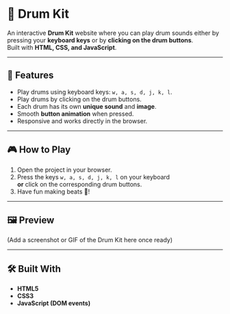 # 🥁 Drum Kit

An interactive **Drum Kit** website where you can play drum sounds either by pressing your **keyboard keys** or by **clicking on the drum buttons**.  
Built with **HTML, CSS, and JavaScript**.

---

## 🚀 Features
- Play drums using keyboard keys: `w, a, s, d, j, k, l`.
- Play drums by clicking on the drum buttons.
- Each drum has its own **unique sound** and **image**.
- Smooth **button animation** when pressed.
- Responsive and works directly in the browser.

---

## 🎮 How to Play
1. Open the project in your browser.
2. Press the keys `w, a, s, d, j, k, l` on your keyboard  
   **or** click on the corresponding drum buttons.
3. Have fun making beats 🥁!

---

## 🖼️ Preview
(Add a screenshot or GIF of the Drum Kit here once ready)

---

## 🛠️ Built With
- **HTML5**
- **CSS3**
- **JavaScript (DOM events)**
